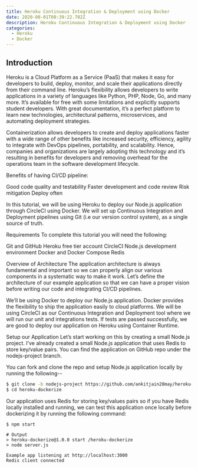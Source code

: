 ```yaml
---
title: Heroku Continuous Integration & Deployment using Docker
date: 2020-08-01T08:39:22.702Z
description: Heroku Continuous Integration & Deployment using Docker
categories:
  - Heroku
  - Docker
---
```

## Introduction
Heroku is a Cloud Platform as a Service (PaaS) that makes it easy for developers to build, deploy, monitor, and scale their applications directly from their command line. Heroku’s flexibility allows developers to write applications in a variety of languages like Python, PHP, Node, Go, and many more. It’s available for free with some limitations and explicitly supports student developers. With great documentation, it’s a perfect platform to learn new technologies, architectural patterns, microservices, and automating deployment strategies.

Containerization allows developers to create and deploy applications faster with a wide range of other benefits like increased security, efficiency, agility to integrate with DevOps pipelines, portability, and scalability. Hence, companies and organizations are largely adopting this technology and it’s resulting in benefits for developers and removing overhead for the operations team in the software development lifecycle.

Benefits of having CI/CD pipeline:

Good code quality and testability
Faster development and code review
Risk mitigation
Deploy often

In this tutorial, we will be using Heroku to deploy our Node.js application through CircleCI using Docker. We will set up Continuous Integration and Deployment pipelines using Git (i.e our version control system), as a single source of truth.

Requirements
To complete this tutorial you will need the following:

Git and GitHub
Heroku free tier account
CircleCI
Node.js development environment
Docker and Docker Compose
Redis

Overview of Architecture
The application architecture is always fundamental and important so we can properly align our various components in a systematic way to make it work. Let’s define the architecture of our example application so that we can have a proper vision before writing our code and integrating CI/CD pipelines.

We’ll be using Docker to deploy our Node.js application. Docker provides the flexibility to ship the application easily to cloud platforms. We will be using CircleCI as our Continuous Integration and Deployment tool where we will run our unit and integrations tests. If tests are passed successfully, we are good to deploy our application on Heroku using Container Runtime.

Setup our Application
Let’s start working on this by creating a small Node.js project. I’ve already created a small Node.js application that uses Redis to store key/value pairs. You can find the application on GitHub repo under the nodejs-project branch.

You can fork and clone the repo and setup Node.js application locally by running the following--

```bash
$ git clone -b nodejs-project https://github.com/ankitjain28may/heroku-dockerize.git
$ cd heroku-dockerize
```

Our application uses Redis for storing key/values pairs so if you have Redis locally installed and running, we can test this application once locally before dockerizing it by running the following command:

```
$ npm start

# Output
> heroku-dockerize@1.0.0 start /heroku-dockerize
> node server.js

Example app listening at http://localhost:3000
Redis client connected
```